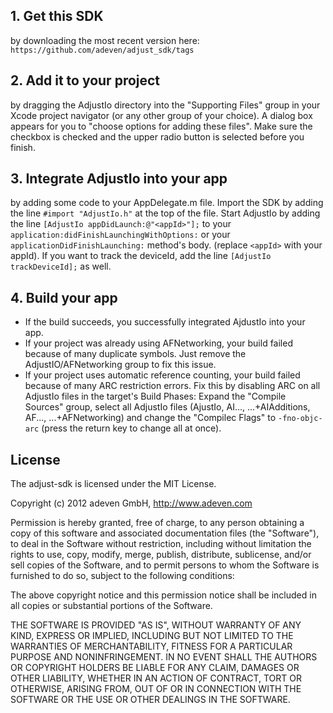 ## 1. Get this SDK
by downloading the most recent version here: `https://github.com/adeven/adjust_sdk/tags`

## 2. Add it to your project
by dragging the AdjustIo directory into the "Supporting Files" group in your Xcode project navigator (or any other group of your choice). A dialog box appears for you to "choose options for adding these files". Make sure the checkbox is checked and the upper radio button is selected before you finish.

## 3. Integrate AdjustIo into your app
by adding some code to your AppDelegate.m file. Import the SDK by adding the line `#import "AdjustIo.h"` at the top of the file. Start AdjustIo by adding the line `[AdjustIo appDidLaunch:@"<appId>"];` to your `application:didFinishLaunchingWithOptions:` or your `applicationDidFinishLaunching:` method's body. (replace `<appId>` with your appId). If you want to track the deviceId, add the line `[AdjustIo trackDeviceId];` as well.

## 4. Build your app
* If the build succeeds, you successfully integrated AjdustIo into your app.
* If your project was already using AFNetworking, your build failed because of many duplicate symbols. Just remove the AdjustIO/AFNetworking group to fix this issue.
* If your project uses automatic reference counting, your build failed because of many ARC restriction errors. Fix this by disabling ARC on all AdjustIo files in the target's Build Phases: Expand the "Compile Sources" group, select all AdjustIo files (AjustIo, AI..., ...+AIAdditions, AF..., ...+AFNetworking) and change the "Compilec Flags" to `-fno-objc-arc` (press the return key to change all at once).

## License

The adjust-sdk is licensed under the MIT License.

Copyright (c) 2012 adeven GmbH, 
http://www.adeven.com

Permission is hereby granted, free of charge, to any person obtaining
a copy of this software and associated documentation files (the
"Software"), to deal in the Software without restriction, including
without limitation the rights to use, copy, modify, merge, publish,
distribute, sublicense, and/or sell copies of the Software, and to
permit persons to whom the Software is furnished to do so, subject to
the following conditions:

The above copyright notice and this permission notice shall be
included in all copies or substantial portions of the Software.

THE SOFTWARE IS PROVIDED "AS IS", WITHOUT WARRANTY OF ANY KIND,
EXPRESS OR IMPLIED, INCLUDING BUT NOT LIMITED TO THE WARRANTIES OF
MERCHANTABILITY, FITNESS FOR A PARTICULAR PURPOSE AND
NONINFRINGEMENT. IN NO EVENT SHALL THE AUTHORS OR COPYRIGHT HOLDERS BE
LIABLE FOR ANY CLAIM, DAMAGES OR OTHER LIABILITY, WHETHER IN AN ACTION
OF CONTRACT, TORT OR OTHERWISE, ARISING FROM, OUT OF OR IN CONNECTION
WITH THE SOFTWARE OR THE USE OR OTHER DEALINGS IN THE SOFTWARE.
